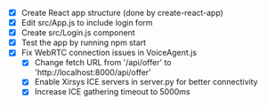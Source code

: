 - [x] Create React app structure (done by create-react-app)
- [x] Edit src/App.js to include login form
- [x] Create src/Login.js component
- [x] Test the app by running npm start
- [x] Fix WebRTC connection issues in VoiceAgent.js
  - [x] Change fetch URL from '/api/offer' to 'http://localhost:8000/api/offer'
  - [x] Enable Xirsys ICE servers in server.py for better connectivity
  - [x] Increase ICE gathering timeout to 5000ms
